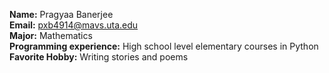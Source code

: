 **Name:** Pragyaa Banerjee\
**Email:** pxb4914@mavs.uta.edu\
**Major:** Mathematics\
**Programming experience:** High school level elementary courses in Python\
**Favorite Hobby:** Writing stories and poems

